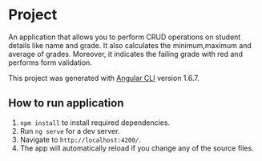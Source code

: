 # Project

An application that allows you to perform CRUD operations on student details like name and grade. It also calculates the minimum,maximum and average of grades. Moreover, it indicates the failing grade with red and performs form validation.

This project was generated with [Angular CLI](https://github.com/angular/angular-cli) version 1.6.7.

## How to run application

1. `npm install` to install required dependencies.
2. Run `ng serve` for a dev server. 
3. Navigate to `http://localhost:4200/`.
4. The app will automatically reload if you change any of the source files.